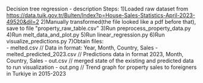 Decision tree regression - description
Steps:
1)Loaded raw dataset from https://data.tuik.gov.tr/Bulten/Index?p=House-Sales-Statistics-April-2023-49520&dil=2
2)Manually transformed(the file looked like a pdf before that), save to file "property_raw_table.csv"
3)Run preprocess_property_data.py
4)Run melt_data_and_plot.py
5)Run linear_regression.py
6)Run visualize_predictions.py
7)Obtain files:    
    - melted.csv // Data in format: Year, Month, Country, Sales
    - melted_predicted_2023.csv // Predictions data in format 2023, Month, Country, Sales
    - out.csv // merged state of the existing and predicted data to run visualization
    - out.png // Trend graph for property sales to foreigners in Turkiye in 2015-2023